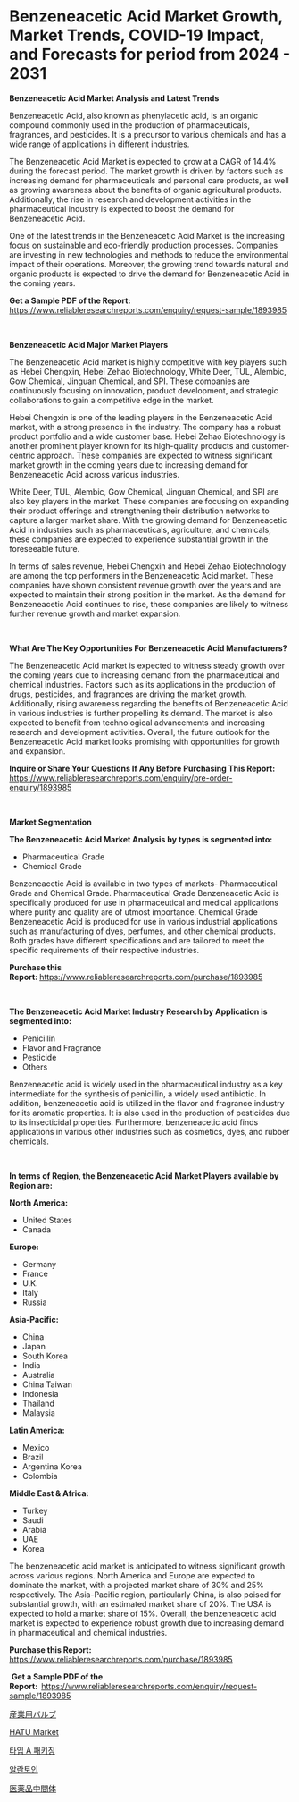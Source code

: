 <p><h1>Benzeneacetic Acid Market Growth, Market Trends, COVID-19 Impact, and Forecasts for period from 2024 - 2031</h1></p><p><strong>Benzeneacetic Acid Market Analysis and Latest Trends</strong></p>
<p><p>Benzeneacetic Acid, also known as phenylacetic acid, is an organic compound commonly used in the production of pharmaceuticals, fragrances, and pesticides. It is a precursor to various chemicals and has a wide range of applications in different industries.</p><p>The Benzeneacetic Acid Market is expected to grow at a CAGR of 14.4% during the forecast period. The market growth is driven by factors such as increasing demand for pharmaceuticals and personal care products, as well as growing awareness about the benefits of organic agricultural products. Additionally, the rise in research and development activities in the pharmaceutical industry is expected to boost the demand for Benzeneacetic Acid.</p><p>One of the latest trends in the Benzeneacetic Acid Market is the increasing focus on sustainable and eco-friendly production processes. Companies are investing in new technologies and methods to reduce the environmental impact of their operations. Moreover, the growing trend towards natural and organic products is expected to drive the demand for Benzeneacetic Acid in the coming years.</p></p>
<p><strong>Get a Sample PDF of the Report:&nbsp;</strong> <a href="https://www.reliableresearchreports.com/enquiry/request-sample/1893985">https://www.reliableresearchreports.com/enquiry/request-sample/1893985</a></p>
<p>&nbsp;</p>
<p><strong>Benzeneacetic Acid Major Market Players</strong></p>
<p><p>The Benzeneacetic Acid market is highly competitive with key players such as Hebei Chengxin, Hebei Zehao Biotechnology, White Deer, TUL, Alembic, Gow Chemical, Jinguan Chemical, and SPI. These companies are continuously focusing on innovation, product development, and strategic collaborations to gain a competitive edge in the market.</p><p>Hebei Chengxin is one of the leading players in the Benzeneacetic Acid market, with a strong presence in the industry. The company has a robust product portfolio and a wide customer base. Hebei Zehao Biotechnology is another prominent player known for its high-quality products and customer-centric approach. These companies are expected to witness significant market growth in the coming years due to increasing demand for Benzeneacetic Acid across various industries.</p><p>White Deer, TUL, Alembic, Gow Chemical, Jinguan Chemical, and SPI are also key players in the market. These companies are focusing on expanding their product offerings and strengthening their distribution networks to capture a larger market share. With the growing demand for Benzeneacetic Acid in industries such as pharmaceuticals, agriculture, and chemicals, these companies are expected to experience substantial growth in the foreseeable future.</p><p>In terms of sales revenue, Hebei Chengxin and Hebei Zehao Biotechnology are among the top performers in the Benzeneacetic Acid market. These companies have shown consistent revenue growth over the years and are expected to maintain their strong position in the market. As the demand for Benzeneacetic Acid continues to rise, these companies are likely to witness further revenue growth and market expansion.</p></p>
<p>&nbsp;</p>
<p><strong>What Are The Key Opportunities For Benzeneacetic Acid Manufacturers?</strong></p>
<p><p>The Benzeneacetic Acid market is expected to witness steady growth over the coming years due to increasing demand from the pharmaceutical and chemical industries. Factors such as its applications in the production of drugs, pesticides, and fragrances are driving the market growth. Additionally, rising awareness regarding the benefits of Benzeneacetic Acid in various industries is further propelling its demand. The market is also expected to benefit from technological advancements and increasing research and development activities. Overall, the future outlook for the Benzeneacetic Acid market looks promising with opportunities for growth and expansion.</p></p>
<p><strong>Inquire or Share Your Questions If Any Before Purchasing This Report:</strong> <a href="https://www.reliableresearchreports.com/enquiry/pre-order-enquiry/1893985">https://www.reliableresearchreports.com/enquiry/pre-order-enquiry/1893985</a></p>
<p>&nbsp;</p>
<p><strong>Market Segmentation</strong></p>
<p><strong>The Benzeneacetic Acid Market Analysis by types is segmented into:</strong></p>
<p><ul><li>Pharmaceutical Grade</li><li>Chemical Grade</li></ul></p>
<p><p>Benzeneacetic Acid is available in two types of markets- Pharmaceutical Grade and Chemical Grade. Pharmaceutical Grade Benzeneacetic Acid is specifically produced for use in pharmaceutical and medical applications where purity and quality are of utmost importance. Chemical Grade Benzeneacetic Acid is produced for use in various industrial applications such as manufacturing of dyes, perfumes, and other chemical products. Both grades have different specifications and are tailored to meet the specific requirements of their respective industries.</p></p>
<p><strong>Purchase this Report:&nbsp;</strong><a href="https://www.reliableresearchreports.com/purchase/1893985">https://www.reliableresearchreports.com/purchase/1893985</a></p>
<p>&nbsp;</p>
<p><strong>The Benzeneacetic Acid Market Industry Research by Application is segmented into:</strong></p>
<p><ul><li>Penicillin</li><li>Flavor and Fragrance</li><li>Pesticide</li><li>Others</li></ul></p>
<p><p>Benzeneacetic acid is widely used in the pharmaceutical industry as a key intermediate for the synthesis of penicillin, a widely used antibiotic. In addition, benzeneacetic acid is utilized in the flavor and fragrance industry for its aromatic properties. It is also used in the production of pesticides due to its insecticidal properties. Furthermore, benzeneacetic acid finds applications in various other industries such as cosmetics, dyes, and rubber chemicals.</p></p>
<p>&nbsp;</p>
<p><strong>In terms of Region, the Benzeneacetic Acid Market Players available by Region are:</strong></p>
<p>
    <p> <strong> North America: </strong>
        <ul>
            <li>United States</li>
            <li>Canada</li>
        </ul>
        </p> 
    <p> <strong> Europe: </strong>
        <ul>
            <li>Germany</li>
            <li>France</li>
            <li>U.K.</li>
            <li>Italy</li>
            <li>Russia</li>
        </ul>
        </p> 
    <p> <strong> Asia-Pacific: </strong>
        <ul>
            <li>China</li>
            <li>Japan</li>
            <li>South Korea</li>
            <li>India</li>
            <li>Australia</li>
            <li>China Taiwan</li>
            <li>Indonesia</li>
            <li>Thailand</li>
            <li>Malaysia</li>
        </ul>
        </p> 
    <p> <strong> Latin America: </strong>
        <ul>
            <li>Mexico</li>
            <li>Brazil</li>
            <li>Argentina Korea</li>
            <li>Colombia</li>
        </ul>
        </p> 
    <p> <strong> Middle East & Africa: </strong>
        <ul>
            <li>Turkey</li>
            <li>Saudi</li>
            <li>Arabia</li>
            <li>UAE</li>
            <li>Korea</li>
        </ul>
    </p>
    </p>
<p><p>The benzeneacetic acid market is anticipated to witness significant growth across various regions. North America and Europe are expected to dominate the market, with a projected market share of 30% and 25% respectively. The Asia-Pacific region, particularly China, is also poised for substantial growth, with an estimated market share of 20%. The USA is expected to hold a market share of 15%. Overall, the benzeneacetic acid market is expected to experience robust growth due to increasing demand in pharmaceutical and chemical industries.</p></p>
<p><strong>Purchase this Report: </strong><a href="https://www.reliableresearchreports.com/purchase/1893985">https://www.reliableresearchreports.com/purchase/1893985</a></p>
<p>&nbsp;<strong>Get a Sample PDF of the Report:&nbsp;&nbsp;</strong><a href="https://www.reliableresearchreports.com/enquiry/request-sample/1893985">https://www.reliableresearchreports.com/enquiry/request-sample/1893985</a></p>
<p><strong></strong></p>
<p><p><a href="https://medium.com/@cielostamm/%E7%94%A3%E6%A5%AD%E7%94%A8%E5%BC%81%E5%B8%82%E5%A0%B4-%E5%B8%82%E5%A0%B4cagr-%E5%B8%82%E5%A0%B4%E3%83%88%E3%83%AC%E3%83%B3%E3%83%89-%E3%81%8A%E3%82%88%E3%81%B3%E6%88%90%E9%95%B7%E6%88%A6%E7%95%A5%E3%81%AB%E9%96%A2%E3%81%99%E3%82%8B%E6%B4%9E%E5%AF%9F-c9f3abaa1b33">産業用バルブ</a></p><p><a href="https://github.com/redneck06/Market-Research-Report-List-2/blob/main/hatu-market.md">HATU Market</a></p><p><a href="https://medium.com/@mujgankortalih/%EC%9C%A0%ED%98%95-a-%ED%8F%AC%EC%9E%A5-%EC%8B%9C%EC%9E%A5-%EB%B6%84%EC%84%9D-%EC%84%B8%EA%B3%84-%EC%82%B0%EC%97%85-%EC%A0%84%EB%A7%9D-%EB%B0%8F-%EC%98%88%EC%B8%A1-2024%EB%85%84%EB%B6%80%ED%84%B0-2031%EB%85%84%EA%B9%8C%EC%A7%80-72216687b57c">타입 A 패키징</a></p><p><a href="https://medium.com/@frankfurter67567/%EC%95%8C%EB%9E%80%ED%86%A0%EC%9D%B8-%EC%8B%9C%EC%9E%A5-%EB%8F%99%ED%96%A5%EA%B3%BC-%EC%8B%9C%EC%9E%A5-%EB%B6%84%EC%84%9D%EC%9D%80-2024%EB%85%84%EB%B6%80%ED%84%B0-2031%EB%85%84%EA%B9%8C%EC%A7%80-%EC%98%88%EC%B8%A1%EB%90%A9%EB%8B%88%EB%8B%A4-ab9711ad1b49">알란토인</a></p><p><a href="https://medium.com/@pedrogers56456/%E5%8C%BB%E8%96%AC%E5%93%81%E4%B8%AD%E9%96%93%E4%BD%93%E5%B8%82%E5%A0%B4%E3%81%AF-2031%E5%B9%B4%E3%81%BE%E3%81%A7%E3%81%AE%E5%B8%82%E5%A0%B4%E3%82%B7%E3%82%A7%E3%82%A2-%E3%82%B5%E3%82%A4%E3%82%BA-%E4%BA%88%E6%B8%AC%E3%82%92%E9%87%8D%E7%82%B9%E3%81%AB%E3%81%97%E3%81%A6%E3%81%84%E3%81%BE%E3%81%99-5e028b79236d">医薬品中間体</a></p></p>